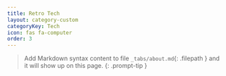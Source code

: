 ```yaml
---
title: Retro Tech
layout: category-custom
categoryKey: Tech
icon: fas fa-computer
order: 3
---
```


> Add Markdown syntax content to file `_tabs/about.md`{: .filepath } and it will show up on this page.
{: .prompt-tip }
